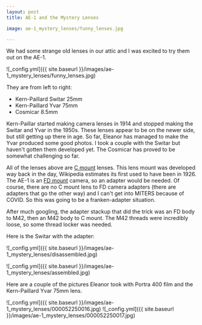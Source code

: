 ```yaml
---
layout: post
title: AE-1 and the Mystery Lenses

image: ae-1_mystery_lenses/funny_lenses.jpg

---
```


We had some strange old lenses in our attic and I was excited to try them out on the AE-1.

![_config.yml]({{ site.baseurl }}/images/ae-1_mystery_lenses/funny_lenses.jpg)

They are from left to right:
- Kern-Paillard Switar 25mm
- Kern-Paillard Yvar 75mm
- Cosmicar 8.5mm

Kern-Paillar started making camera lenses in 1914 and stopped making the Switar and Yvar in the 1950s. These lenses appear to be on the newer side, but still getting up there in age. So far, Eleanor has managed to make the Yvar produced some good photos. I took a couple with the Switar but haven't gotten them developed yet. The Cosmicar has proved to be somewhat challenging so far.

All of the lenses above are [C mount](https://en.wikipedia.org/wiki/C_mount) lenses. This lens mount was developed way back in the day, Wikipedia estimates its first used to have been in 1926. The AE-1 is an [FD mount](https://en.wikipedia.org/wiki/Canon_FD_lens_mount) camera, so an adapter would be needed. Of course, there are no C mount lens to FD camera adapters (there are adapters that go the other way) and I can't get into MITERS because of COVID. So this was going to be a franken-adapter situation.

After much googling, the adapter stackup that did the trick was an FD body to M42, then an M42 body to C mount. The M42 threads were incredibly loose, so some thread locker was needed.

Here is the Switar with the adapter:

![_config.yml]({{ site.baseurl }}/images/ae-1_mystery_lenses/disassembled.jpg)

![_config.yml]({{ site.baseurl }}/images/ae-1_mystery_lenses/assembled.jpg)

Here are a couple of the pictures Eleanor took with Portra 400 film and the Kern-Paillard Yvar 75mm lens.

![_config.yml]({{ site.baseurl }}/images/ae-1_mystery_lenses/000052250016.jpg)
![_config.yml]({{ site.baseurl }}/images/ae-1_mystery_lenses/000052250017.jpg)
